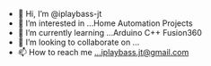 - 👋 Hi, I’m @iplaybass-jt
- 👀 I’m interested in ...Home Automation Projects  
- 🌱 I’m currently learning ...Arduino C++ Fusion360
- 💞️ I’m looking to collaborate on ...
- 📫 How to reach me ...iplaybass.jt@gmail.com

<!---
iplaybass-jt/iplaybass-jt is a ✨ special ✨ repository because its `README.md` (this file) appears on your GitHub profile.
You can click the Preview link to take a look at your changes.
--->


